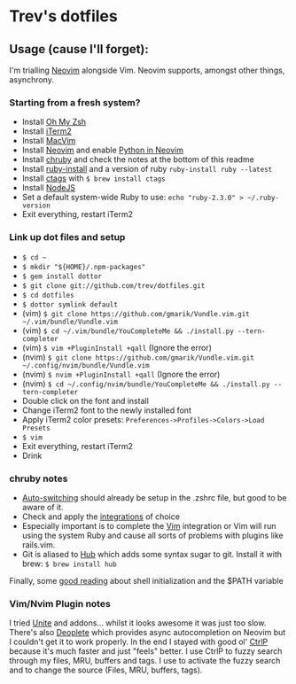 # Trev's dotfiles

## Usage (cause I'll forget):
I'm trialling [Neovim](https://neovim.io/) alongside Vim. Neovim supports, amongst other things, asynchrony.

### Starting from a fresh system?

* Install [Oh My Zsh](https://github.com/robbyrussell/oh-my-zsh)
* Install [iTerm2](https://www.iterm2.com/)
* Install [MacVim](http://stackoverflow.com/questions/21012203/gvim-or-macvim-in-mac-os-x#answer-21012284)
* Install [Neovim](https://github.com/neovim/neovim/wiki/Installing-Neovim) and enable [Python in Neovim](https://neovim.io/doc/user/nvim_python.html)
* Install [chruby](https://github.com/postmodern/chruby) and check the notes at the bottom of this readme
* Install [ruby-install](https://github.com/postmodern/ruby-install) and a version of ruby `ruby-install ruby --latest`
* Install [ctags](http://ricostacruz.com/til/navigate-code-with-ctags.html) with `$ brew install ctags`
* Install [NodeJS](https://nodejs.org/en/download/)
* Set a default system-wide Ruby to use: `echo "ruby-2.3.0" > ~/.ruby-version`
* Exit everything, restart iTerm2

### Link up dot files and setup
* `$ cd ~`
* `$ mkdir "${HOME}/.npm-packages"`
* `$ gem install dottor`
* `$ git clone git://github.com/trev/dotfiles.git`
* `$ cd dotfiles`
* `$ dottor symlink default`
* (vim) `$ git clone https://github.com/gmarik/Vundle.vim.git ~/.vim/bundle/Vundle.vim`
* (vim) `$ cd ~/.vim/bundle/YouCompleteMe && ./install.py --tern-completer`
* (vim) `$ vim +PluginInstall +qall` (Ignore the error)
* (nvim) `$ git clone https://github.com/gmarik/Vundle.vim.git ~/.config/nvim/bundle/Vundle.vim`
* (nvim) `$ nvim +PluginInstall +qall` (Ignore the error)
* (nvim) `$ cd ~/.config/nvim/bundle/YouCompleteMe && ./install.py --tern-completer`
* Double click on the font and install
* Change iTerm2 font to the newly installed font
* Apply iTerm2 color presets: `Preferences->Profiles->Colors->Load Presets`
* `$ vim`
* Exit everything, restart iTerm2
* Drink

### chruby notes
* [Auto-switching](https://github.com/postmodern/chruby) should already be setup in the .zshrc file, but good to be aware of it.
* Check and apply the [integrations](https://github.com/postmodern/chruby#integration) of choice
* Especially important is to complete the [Vim](https://github.com/postmodern/chruby/wiki/Vim) integration or Vim will run using the system Ruby and cause all sorts of problems with plugins like rails.vim.
* Git is aliased to [Hub](https://github.com/github/hub) which adds some syntax sugar to git. Install it with brew: `$ brew install hub`

Finally, some [good reading](https://github.com/sstephenson/rbenv/wiki/Unix-shell-initialization) about shell initialization and the $PATH variable

### Vim/Nvim Plugin notes
I tried [Unite](https://github.com/Shougo/unite.vim) and addons... whilst it looks awesome it was just too slow.
There's also [Deoplete](https://github.com/Shougo/deoplete.nvim) which provides async autocompletion on Neovim but I couldn't get it to work properly.
In the end I stayed with good ol' [CtrlP](https://github.com/ctrlpvim/ctrlp.vim) because it's much faster and just "feels" better. I use CtrlP to fuzzy search through my files, MRU, buffers and tags. I use <C-p> to activate the fuzzy search and <C-f> to change the source (Files, MRU, buffers, tags).
